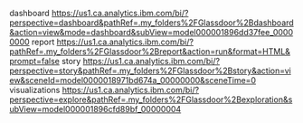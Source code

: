 dashboard
https://us1.ca.analytics.ibm.com/bi/?perspective=dashboard&pathRef=.my_folders%2FGlassdoor%2Bdashboard&action=view&mode=dashboard&subView=model000001896dd37fee_00000000
report
https://us1.ca.analytics.ibm.com/bi/?pathRef=.my_folders%2FGlassdoor%2Breport&action=run&format=HTML&prompt=false
story
https://us1.ca.analytics.ibm.com/bi/?perspective=story&pathRef=.my_folders%2FGlassdoor%2Bstory&action=view&sceneId=model0000018971bd674a_00000000&sceneTime=0
visualizations
https://us1.ca.analytics.ibm.com/bi/?perspective=explore&pathRef=.my_folders%2FGlassdoor%2Bexploration&subView=model000001896cfd89bf_00000004
